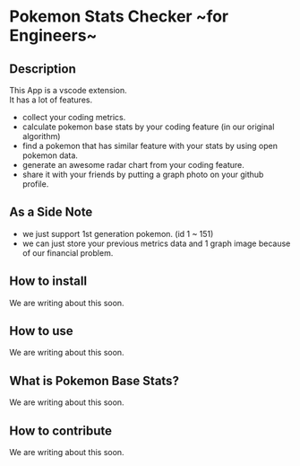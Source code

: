 # Pokemon Stats Checker ~for Engineers~

## Description
This App is a vscode extension.<br/>
It has a lot of features. 
- collect your coding metrics.
- calculate pokemon base stats by your coding feature (in our original algorithm)
- find a pokemon that has similar feature with your stats by using open pokemon data.
- generate an awesome radar chart from your coding feature.
- share it with your friends by putting a graph photo on your github profile.

## As a Side Note
- we just support 1st generation pokemon. (id 1 ~ 151)
- we can just store your previous metrics data and 1 graph image because of our financial problem.

## How to install
We are writing about this soon.

## How to use
We are writing about this soon.

## What is Pokemon Base Stats?
We are writing about this soon.

## How to contribute
We are writing about this soon.


